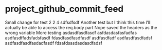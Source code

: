 # project_github_commit_feed
Small change for test 2 2 4
sdfsdfsdf
Another test but I think this time I'll actually be able to access the req.body part
Nope saved the headers as the wrong variable
More testing
asdasdfasdfasdf
asfdasdasfasfadfas
asdfasdffadsfadsfasdf
fdasdfasdfasdfasdf
asdfasdfadf
asdfasdfasdfadsf
asdfasdfasdfasdadfasdf
fdsafdsasdasdasdfadsf
